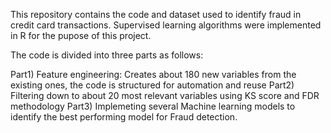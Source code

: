 This repository contains the code and dataset used to identify fraud in credit card transactions.
Supervised learning algorithms were implemented in R for the pupose of this project.

The code is divided into three parts as follows:

Part1) Feature engineering:  Creates about 180 new variables from the existing ones, the code is structured for automation and reuse
Part2) Filtering down to about 20 most relevant variables using KS score and FDR methodology
Part3) Implemeting several Machine learning models to identify the best performing model for Fraud detection.
